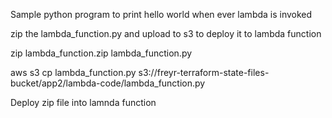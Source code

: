 Sample python program to print hello world when ever lambda is invoked

zip the lambda_function.py and upload to s3 to deploy it to lambda function

zip lambda_function.zip lambda_function.py

aws s3 cp lambda_function.py s3://freyr-terraform-state-files-bucket/app2/lambda-code/lambda_function.py

Deploy zip file into lamnda function
